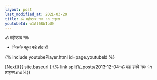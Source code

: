 ```yaml
---
layout: post
last_modified_at: 2021-03-29
title: ॐ महोष्ठाय नमः ११ टाइम्स
youtubeId: w1Al68WIpU0
---
```

 
 
 ॐ महोष्ठाय नमः  
 
 -  जिसके बहुत बड़े होंठ हों 
 
  
 
  
 
 
 
 
 
 


{% include youtubePlayer.html id=page.youtubeId %}
 
[Next]({{ site.baseurl }}{% link  split1/_posts/2013-12-04-ॐ महा हनवे नमः ११ टाइम्स.md%})
 
